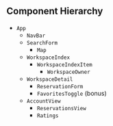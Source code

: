 ## Component Hierarchy

* `App`
  * `NavBar`
  * `SearchForm`
    * `Map`
  * `WorkspaceIndex`
    * `WorkspaceIndexItem`
      * `WorkspaceOwner`
  * `WorkspaceDetail`
    * `ReservationForm`
    * `FavoritesToggle` (bonus)
  * `AccountView`
    * `ReservationsView`
    * `Ratings`
